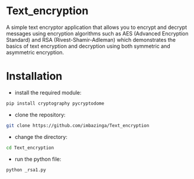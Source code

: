 # Text_encryption
A simple text encryptor application that allows you to encrypt and decrypt messages using encryption algorithms such as AES (Advanced Encryption Standard) and RSA (Rivest-Shamir-Adleman) which demonstrates the basics of text encryption and decryption using both symmetric and asymmetric encryption.
# Installation
* install the required module:
```bash
pip install cryptography pycryptodome
```
* clone the repository:
```bash
git clone https://github.com/imbazinga/Text_encryption
```
* change the directory:
```bash
cd Text_encryption
```
* run the python file:
```bash
python _rsa1.py
```
